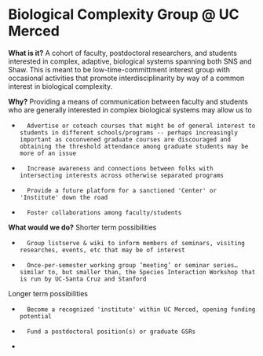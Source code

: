 # Biological Complexity Group @ UC Merced

**What is it?**
A cohort of faculty, postdoctoral researchers, and students interested in complex, adaptive, biological systems spanning both SNS and Shaw. This is meant to be low-time-committment interest group with occasional activities that promote interdisciplinarity by way of a common interest in biological complexity.


**Why?**
Providing a means of communication between faculty and students who are generally interested in complex biological systems may allow us to

*       Advertise or coteach courses that might be of general interest to students in different schools/programs -- perhaps increasingly important as coconvened graduate courses are discouraged and obtaining the threshold attendance among graduate students may be more of an issue
*       Increase awareness and connections between folks with intersecting interests across otherwise separated programs
*       Provide a future platform for a sanctioned 'Center' or 'Institute' down the road
*       Foster collaborations among faculty/students

**What would we do?**
Shorter term possibilities

*       Group listserve & wiki to inform members of seminars, visiting researches, events, etc that may be of interest
*       Once-per-semester working group ‘meeting’ or seminar series… similar to, but smaller than, the Species Interaction Workshop that is run by UC-Santa Cruz and Stanford

Longer term possibilities

*       Become a recognized 'institute' within UC Merced, opening funding potential
*       Fund a postdoctoral position(s) or graduate GSRs
*
